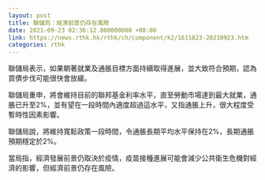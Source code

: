 ```yaml
---
layout: post
title: 聯儲局：經濟前景仍存在風險
date: 2021-09-23 02:36:12.000000000 +08:00
link: https://news.rthk.hk/rthk/ch/component/k2/1611823-20210923.htm
categories: rthk
---
```


聯儲局表示，如果朝著就業及通脹目標方面持續取得進展，並大致符合預期，認為買債步伐可能很快會放緩。

聯儲局重申，將會維持目前的聯邦基金利率水平，直至勞動市場達到最大就業，通脹已升至2%，並有望在一段時間內適度超過這水平，又指通脹上升，很大程度受暫時性因素影響。

聯儲局說，將維持寬鬆政策一段時間，令通脹長期平均水平保持在2%，長期通脹預期穩定於2%。

當局指，經濟發展前景仍取決於疫情，疫苗接種進展可能會減少公共衛生危機對經濟的影響，但經濟前景仍存在風險。
